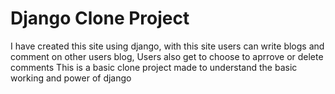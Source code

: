 # Django Clone Project
I have created this site using django,
with this site users can write blogs and comment on other users blog, 
Users also get to choose to aprrove or delete comments
This is a basic clone project made to understand the basic working and power of django
